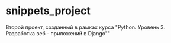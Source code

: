 # snippets_project
Второй проект, созданный в рамках курса "Python. Уровень 3. Разработка веб - приложений в Django""
